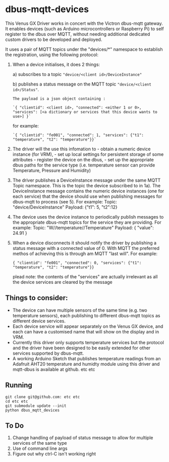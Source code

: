 # dbus-mqtt-devices

This Venus GX Driver works in concert with the Victron dbus-mqtt gateway. It 
enables devices (such as Arduino microcontrollers or Raspberry Pi) to self 
register to the dbus over MQTT, without needing additional dedicated custom 
drivers to be developed and deployed.

It uses a pair of MQTT topics under the "devices/*" namespace to establish the 
registration, using the following protocol:

1)  When a device initialises, it does 2 things:

    a) subscribes to a topic `"device/<client id>/DeviceInstance"`

	b) publishes a status message on the MQTT topic 
		`"device/<client id>/Status"`. 
		
        The payload is a json object containing :
    	
        `{ "clientid": <client id>, "connected": <either 1 or 0>, "services": [<a dictionary or services that this device wants to use>] }`
   	
    for example:
		
        `{ "clientid": "fe001", "connected": 1, "services": {"t1": "temperature", "t2": "temperature"}}`

2)	The driver will the use this infomation to 
		- obtain a numeric device instance (for VRM), 
		- set up local settings for persistent storage of some attributes
		- register the device on the dbus, 
		- set up the appropriate dbus paths for the service type 
		  (i.e. temperature sensor can provide Temperature, Pressure and Humidity)

3)	The driver publishes a DeviceInstance message under the same MQTT Topic
	namespace. This is the topic the device subscribed to in 1a). The 
	DeviceInstance message contains the numeric device instances (one for each 
	service) that the device should use when publishing messages for dbus-mqtt
	to process (see 5). For example: 
		Topic: "device/<client id>DeviceInstance"
		Payload: {"t1": 5, "t2":12} 

4)	The device uses the device instance to periodically publish messages to the 
	appropriate dbus-mqtt topics for the service they are providing. 
	For example:
		Topic: "W/<portal id>/temperature/<device instance>/Temperature"
		Payload: { "value": 24.91 }

5) 	When a device disconnects it should notify the driver by publishing a 
	status message with a connected value of 0. With MQTT the preferred
	methos of achieving this is through am MQTT "last will". For example:

		{ "clientid": "fe001", "connected": 0, "services": {"t1": "temperature", "t2": "temperature"}}
	
    plead note: the contents of the "services" are actually irrelevant as all 
	the device services are cleared by the message

## Things to consider:

- 	The device can have multiple sensors of the same time (e.g. two 
	temperature sensors), each publishing to different dbus-mqtt topics as 
	different device services.
- 	Each device service will appear separately on the Venus GX device, and 
	each can have a customised name that will show on the display and in 
	VRM.
- 	Currently this driver only supports temperature services but the 
	protocol and the driver have been designed to be easily extended for 
	other services supported by dbus-mqtt.
-   A working Arduino Sketch that publishes temperature readings from an 
    Adafruit AHT20 temperature and humidty module using this driver and 
    mqtt-dbus is available at github. etc etc
	
## Running

    git clone git@github.com: etc etc
    cd etc etc
    git submodule update --init
    python dbus_mqtt_devices

## To Do
1) Change handling of payload of status message to allow for multiple services of the same type
2) Use of command line args
3) Figure out why ctrl-C isn't working right


